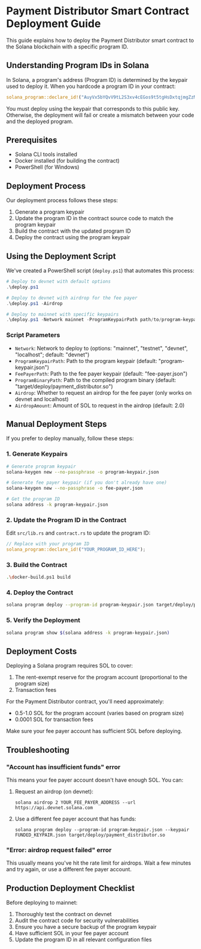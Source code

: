 # Payment Distributor Smart Contract Deployment Guide

This guide explains how to deploy the Payment Distributor smart contract to the Solana blockchain with a specific program ID.

## Understanding Program IDs in Solana

In Solana, a program's address (Program ID) is determined by the keypair used to deploy it. When you hardcode a program ID in your contract:

```rust
solana_program::declare_id!("AuyVx5bYQvV9tL2S3xv4cEGos9t5tgHsDxtqjmgZzM8S");
```

You must deploy using the keypair that corresponds to this public key. Otherwise, the deployment will fail or create a mismatch between your code and the deployed program.

## Prerequisites

- Solana CLI tools installed
- Docker installed (for building the contract)
- PowerShell (for Windows)

## Deployment Process

Our deployment process follows these steps:

1. Generate a program keypair
2. Update the program ID in the contract source code to match the program keypair
3. Build the contract with the updated program ID
4. Deploy the contract using the program keypair

## Using the Deployment Script

We've created a PowerShell script (`deploy.ps1`) that automates this process:

```powershell
# Deploy to devnet with default options
.\deploy.ps1

# Deploy to devnet with airdrop for the fee payer
.\deploy.ps1 -Airdrop

# Deploy to mainnet with specific keypairs
.\deploy.ps1 -Network mainnet -ProgramKeypairPath path/to/program-keypair.json -FeePayerPath path/to/fee-payer.json
```

### Script Parameters

- `Network`: Network to deploy to (options: "mainnet", "testnet", "devnet", "localhost"; default: "devnet")
- `ProgramKeypairPath`: Path to the program keypair (default: "program-keypair.json")
- `FeePayerPath`: Path to the fee payer keypair (default: "fee-payer.json")
- `ProgramBinaryPath`: Path to the compiled program binary (default: "target/deploy/payment_distributor.so")
- `Airdrop`: Whether to request an airdrop for the fee payer (only works on devnet and localhost)
- `AirdropAmount`: Amount of SOL to request in the airdrop (default: 2.0)

## Manual Deployment Steps

If you prefer to deploy manually, follow these steps:

### 1. Generate Keypairs

```bash
# Generate program keypair
solana-keygen new --no-passphrase -o program-keypair.json

# Generate fee payer keypair (if you don't already have one)
solana-keygen new --no-passphrase -o fee-payer.json

# Get the program ID
solana address -k program-keypair.json
```

### 2. Update the Program ID in the Contract

Edit `src/lib.rs` and `contract.rs` to update the program ID:

```rust
// Replace with your program ID
solana_program::declare_id!("YOUR_PROGRAM_ID_HERE");
```

### 3. Build the Contract

```bash
.\docker-build.ps1 build
```

### 4. Deploy the Contract

```bash
solana program deploy --program-id program-keypair.json target/deploy/payment_distributor.so
```

### 5. Verify the Deployment

```bash
solana program show $(solana address -k program-keypair.json)
```

## Deployment Costs

Deploying a Solana program requires SOL to cover:

1. The rent-exempt reserve for the program account (proportional to the program size)
2. Transaction fees

For the Payment Distributor contract, you'll need approximately:
- 0.5-1.0 SOL for the program account (varies based on program size)
- 0.0001 SOL for transaction fees

Make sure your fee payer account has sufficient SOL before deploying.

## Troubleshooting

### "Account has insufficient funds" error

This means your fee payer account doesn't have enough SOL. You can:

1. Request an airdrop (on devnet):
   ```
   solana airdrop 2 YOUR_FEE_PAYER_ADDRESS --url https://api.devnet.solana.com
   ```

2. Use a different fee payer account that has funds:
   ```
   solana program deploy --program-id program-keypair.json --keypair FUNDED_KEYPAIR.json target/deploy/payment_distributor.so
   ```

### "Error: airdrop request failed" error

This usually means you've hit the rate limit for airdrops. Wait a few minutes and try again, or use a different fee payer account.

## Production Deployment Checklist

Before deploying to mainnet:

1. Thoroughly test the contract on devnet
2. Audit the contract code for security vulnerabilities
3. Ensure you have a secure backup of the program keypair
4. Have sufficient SOL in your fee payer account
5. Update the program ID in all relevant configuration files